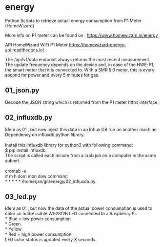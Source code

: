 # energy
Python Scripts to retrieve actual energy consumption from P1 Meter (HomeWizard)

More info on P1 meter can be found on :
 https://www.homewizard.nl/energy

 API HomeWizard WiFi P1 Meter
 https://homewizard-energy-api.readthedocs.io/

 The /api/v1/data endpoint always returns the most recent measurement.
 The update frequency depends on the device and, in case of the HWE-P1,
 the smart meter that it is connected to.
 With a SMR 5.0 meter, this is every second for power and every 5 minutes for gas.


<h2>01_json.py</h2>
   Decode the JSON string which is returned from the P1 meter https interface

<h2>02_influxdb.py</h2>
   Idem as 01 , but now inject this data in an Influx DB run on another machine<BR>
   Dependency on influxdb python library.<br>
   <br> 
   Install this influxdb library for python3 with following command:<BR>
   $ pip install influxdb
   <br>
   The script is called each minute from a crob jon on a computer in the same subnet.<br>
   <br>
   crontab -e<BR>
       # m h  dom mon dow   command <BR>
       * * * * * /home/jan/git/energy/02_influxdb.py

 
<h2>03_led.py</h2>
   Idem as 01 , but now the data of the actual power consumption is used to color an addressable WS2812B LED
   connected to a Raspberry PI.<BR>
     * Blue = low power consumption<BR> 
     * Green <BR>
     * Yellow<BR>
     * Red = high power consumption<BR>
   LED color status is updated every X seconds
